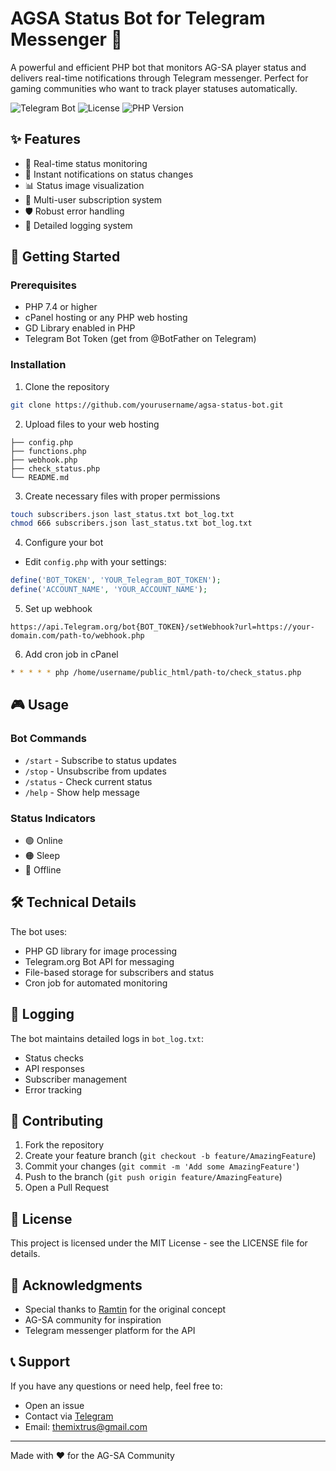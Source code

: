 # AGSA Status Bot for Telegram Messenger 🤖

A powerful and efficient PHP bot that monitors AG-SA player status and delivers real-time notifications through Telegram messenger. Perfect for gaming communities who want to track player statuses automatically.

![Telegram Bot](https://img.shields.io/badge/Telegram-Bot-blue)
![License](https://img.shields.io/badge/license-MIT-green)
![PHP Version](https://img.shields.io/badge/PHP-%3E%3D7.4-purple)

## ✨ Features

- 🔄 Real-time status monitoring
- 🔔 Instant notifications on status changes
- 📊 Status image visualization
- 👥 Multi-user subscription system
- 🛡️ Robust error handling
- 📝 Detailed logging system

## 🚀 Getting Started

### Prerequisites

- PHP 7.4 or higher
- cPanel hosting or any PHP web hosting
- GD Library enabled in PHP
- Telegram Bot Token (get from @BotFather on Telegram)

### Installation

1. Clone the repository
```bash
git clone https://github.com/yourusername/agsa-status-bot.git
```

2. Upload files to your web hosting
```
├── config.php
├── functions.php
├── webhook.php
├── check_status.php
└── README.md
```

3. Create necessary files with proper permissions
```bash
touch subscribers.json last_status.txt bot_log.txt
chmod 666 subscribers.json last_status.txt bot_log.txt
```

4. Configure your bot
- Edit `config.php` with your settings:
```php
define('BOT_TOKEN', 'YOUR_Telegram_BOT_TOKEN');
define('ACCOUNT_NAME', 'YOUR_ACCOUNT_NAME');
```

5. Set up webhook
```
https://api.Telegram.org/bot{BOT_TOKEN}/setWebhook?url=https://your-domain.com/path-to/webhook.php
```

6. Add cron job in cPanel
```bash
* * * * * php /home/username/public_html/path-to/check_status.php
```

## 🎮 Usage

### Bot Commands
- `/start` - Subscribe to status updates
- `/stop` - Unsubscribe from updates
- `/status` - Check current status
- `/help` - Show help message

### Status Indicators
- 🟢 Online
- 🟠 Sleep
- 🔴 Offline

## 🛠️ Technical Details

The bot uses:
- PHP GD library for image processing
- Telegram.org Bot API for messaging
- File-based storage for subscribers and status
- Cron job for automated monitoring

## 📝 Logging

The bot maintains detailed logs in `bot_log.txt`:
- Status checks
- API responses
- Subscriber management
- Error tracking

## 🤝 Contributing

1. Fork the repository
2. Create your feature branch (`git checkout -b feature/AmazingFeature`)
3. Commit your changes (`git commit -m 'Add some AmazingFeature'`)
4. Push to the branch (`git push origin feature/AmazingFeature`)
5. Open a Pull Request

## 📜 License

This project is licensed under the MIT License - see the LICENSE file for details.

## 🙏 Acknowledgments

- Special thanks to [Ramtin](https://github.com/AqaRamtin) for the original concept
- AG-SA community for inspiration
- Telegram messenger platform for the API

## 📞 Support

If you have any questions or need help, feel free to:
- Open an issue
- Contact via [Telegram](https://t.me/mixtrus)
- Email: themixtrus@gmail.com

---

Made with ❤️ for the AG-SA Community
